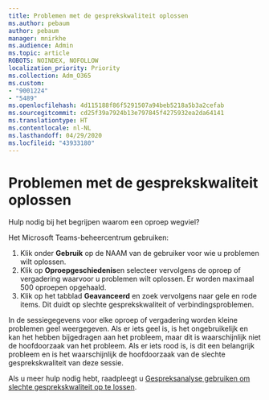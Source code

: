 ```yaml
---
title: Problemen met de gesprekskwaliteit oplossen
ms.author: pebaum
author: pebaum
manager: mnirkhe
ms.audience: Admin
ms.topic: article
ROBOTS: NOINDEX, NOFOLLOW
localization_priority: Priority
ms.collection: Adm_O365
ms.custom:
- "9001224"
- "5489"
ms.openlocfilehash: 4d115188f86f5291507a94beb5218a5b3a2cefab
ms.sourcegitcommit: cd25f39a7924b13e797845f4275932ea2da64141
ms.translationtype: HT
ms.contentlocale: nl-NL
ms.lasthandoff: 04/29/2020
ms.locfileid: "43933180"
---
```

# <a name="troubleshoot-call-quality-problems"></a>Problemen met de gesprekskwaliteit oplossen

Hulp nodig bij het begrijpen waarom een oproep wegviel?

Het Microsoft Teams-beheercentrum gebruiken:

1. Klik onder **Gebruik** op de NAAM van de gebruiker voor wie u problemen wilt oplossen.
2. Klik op **Oproepgeschiedenis**en selecteer vervolgens de oproep of vergadering waarvoor u problemen wilt oplossen. Er worden maximaal 500 oproepen opgehaald.
3. Klik op het tabblad **Geavanceerd** en zoek vervolgens naar gele en rode items. Dit duidt op slechte gesprekskwaliteit of verbindingsproblemen.

In de sessiegegevens voor elke oproep of vergadering worden kleine problemen geel weergegeven. Als er iets geel is, is het ongebruikelijk en kan het hebben bijgedragen aan het probleem, maar dit is waarschijnlijk niet de hoofdoorzaak van het probleem. Als er iets rood is, is dit een belangrijk probleem en is het waarschijnlijk de hoofdoorzaak van de slechte gesprekskwaliteit van deze sessie.

Als u meer hulp nodig hebt, raadpleegt u [Gespreksanalyse gebruiken om slechte gesprekskwaliteit op te lossen](https://docs.microsoft.com/microsoftteams/use-call-analytics-to-troubleshoot-poor-call-quality#troubleshoot-call-quality-problems-using-call-analytics).
